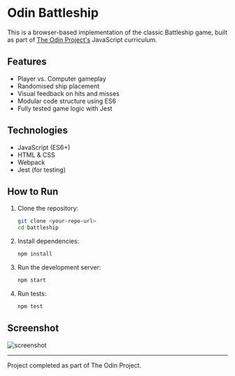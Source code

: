 # Odin Battleship

This is a browser-based implementation of the classic Battleship game, built as part of [The Odin Project's](https://www.theodinproject.com/lessons/node-path-javascript-battleship) JavaScript curriculum.

## Features

- Player vs. Computer gameplay
- Randomised ship placement
- Visual feedback on hits and misses
- Modular code structure using ES6
- Fully tested game logic with Jest

## Technologies

- JavaScript (ES6+)
- HTML & CSS
- Webpack
- Jest (for testing)

## How to Run

1. Clone the repository:
   ```bash
   git clone <your-repo-url>
   cd battleship
   ```

2. Install dependencies:
   ```bash
   npm install
   ```

3. Run the development server:
   ```bash
   npm start
   ```

4. Run tests:
   ```bash
   npm test
   ```

## Screenshot

![screenshot](/shared/images/battleship-ss.png) 

---

Project completed as part of The Odin Project.
